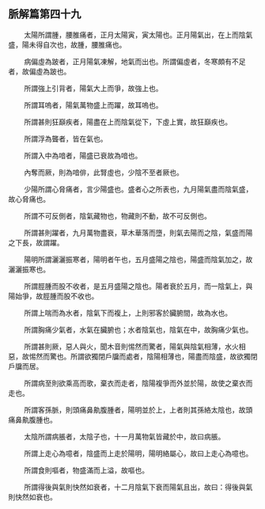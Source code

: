 ## 脈解篇第四十九

<p>&emsp;&emsp;
太陽所謂腫，腰脽痛者，正月太陽寅，寅太陽也。正月陽氣出，在上而陰氣盛，陽未得自次也，故腫，腰脽痛也。
</p>
<p>&emsp;&emsp;
病偏虛為跛者，正月陽氣凍解，地氣而出也。所謂偏虛者，冬寒頗有不足者，故偏虛為跛也。
</p>
<p>&emsp;&emsp;
所謂強上引背者，陽氣大上而爭，故強上也。
</p>
<p>&emsp;&emsp;
所謂耳嗚者，陽氣萬物盛上而躍，故耳嗚也。
</p>
<p>&emsp;&emsp;
所謂甚則狂巔疾者，陽盡在上而陰氣從下，下虛上實，故狂巔疾也。
</p>
<p>&emsp;&emsp;
所謂浮為聾者，皆在氣也。
</p>
<p>&emsp;&emsp;
所謂入中為喑者，陽盛已衰故為喑也。
</p>
<p>&emsp;&emsp;
內奪而厥，則為喑俳，此腎虛也，少陰不至者厥也。
</p>
<p>&emsp;&emsp;
少陽所謂心脅痛者，言少陽盛也。盛者心之所表也，九月陽氣盡而陰氣盛，故心脅痛也。
</p>
<p>&emsp;&emsp;
所謂不可反側者，陰氣藏物也，物藏則不動，故不可反側也。
</p>
<p>&emsp;&emsp;
所謂甚則躍者，九月萬物盡衰，草木華落而墮，則氣去陽而之陰，氣盛而陽之下長，故謂躍。
</p>
<p>&emsp;&emsp;
陽明所謂灑灑振寒者，陽明者午也，五月盛陽之陰也，陽盛而陰氣加之，故灑灑振寒也。
</p>
<p>&emsp;&emsp;
所謂脛腫而股不收者，是五月盛陽之陰也。陽者衰於五月，而一陰氣上，與陽始爭，故脛腫而股不收也。
</p>
<p>&emsp;&emsp;
所謂上喘而為水者，陰氣下而複上，上則邪客於臟腑間，故為水也。
</p>
<p>&emsp;&emsp;
所謂胸痛少氣者，水氣在臟腑也；水者陰氣也，陰氣在中，故胸痛少氣也。
</p>
<p>&emsp;&emsp;
所謂甚則厥，惡人與火，聞木音則惕然而驚者，陽氣與陰氣相薄，水火相惡，故惕然而驚也。所謂欲獨閉戶牖而處者，陰陽相薄也，陽盡而陰盛，故欲獨閉戶牖而居。
</p>
<p>&emsp;&emsp;
所謂病至則欲乘高而歌，棄衣而走者，陰陽複爭而外並於陽，故使之棄衣而走也。
</p>
<p>&emsp;&emsp;
所謂客孫脈，則頭痛鼻鼽腹腫者，陽明並於上，上者則其孫絡太陰也，故頭痛鼻鼽腹腫也。
</p>
<p>&emsp;&emsp;
太陰所謂病脹者，太陰子也，十一月萬物氣皆藏於中，故曰病脹。
</p>
<p>&emsp;&emsp;
所謂上走心為噫者，陰盛而上走於陽明，陽明絡屬心，故曰上走心為噫也。
</p>
<p>&emsp;&emsp;
所謂食則嘔者，物盛滿而上溢，故嘔也。
</p>
<p>&emsp;&emsp;
所謂得後與氣則快然如衰者，十二月陰氣下衰而陽氣且出，故曰：得後與氣則快然如衰也。
</p>